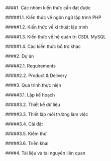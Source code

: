 ####1. Các nhóm kiến thức cần đạt được

#####1.1. Kiến thức về ngôn ngữ lập trình PHP

#####1.2. Kiến thức về kĩ thuật lập trình

#####1.3. Kiến thức về hệ quản trị CSDL MySQL

#####1.4. Các kiến thức bổ trợ khác

####2. Dự án

#####2.1. Requirements

#####2.2. Product & Delivery

####3. Quá trình thực hiện

#####3.1. Lập kế hoạch

#####3.2. Thiết kế dữ liệu

#####3.3. Thiết lập môi trường làm việc

#####3.4. Cài đặt

#####3.5. Kiểm thử

#####3.6. Triển khai

####4. Tài liệu và tài nguyên liên quan

